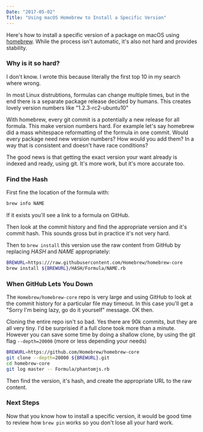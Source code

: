 ```yaml
---
Date: "2017-05-02"
Title: "Using macOS Homebrew to Install a Specific Version"
---
```


Here's how to install a specific version of a package on macOS using [homebrew](https://brew.sh/).  While the process isn't automatic, it's also not hard and provides stability.

### Why is it so hard?

I don't know.  I wrote this because literally the first top 10 in my search
where wrong. 

In most Linux distrubtions, formulas can change multiple times, but in the end
there is a separate package release decided by humans. This creates lovely
version numbers like "1.2.3-rc2-ubuntu10"

With homebrew, every git commit is a potentially a new release for all
formula.  This make version numbers hard.   For example let's say homebrew did
a mass whitespace reformatting of the formula in one commit.   Would every
package need new version numbers?  How would you add them?  In a way that
is consistent and doesn't have race conditions? 

The good news is that getting the exact version your want already is indexed
and ready, using git.  It's more work, but it's more accurate too.

### Find the Hash

First fine the location of the formula with:

```bash
brew info NAME
```

If it exists you'll see a link to a formula on GitHub.

Then look at the commit history and find the appropriate version and it's commit hash. This sounds gross but in practice it's not very hard.

Then to `brew install` this version use the raw content from GitHub by replacing _HASH_ and _NAME_ appropriately:

```bash
BREWURL=https:///raw.githubusercontent.com/Homebrew/homebrew-core
brew install ${BREWURL}/HASH/Formula/NAME.rb
```

### When GitHub Lets You Down

The `Homebrew/homebrew-core` repo is very large and using GitHub to look at
the commit history for a particular file may timeout.  In this case you'll get
a "Sorry I'm being lazy, go do it yourself" message.  OK then.

Cloning the entire repo isn't so bad.  Yes there are 90k commits, but they are
all very tiny.  I'd be surprisied if a full clone took more than a minute.
However you can save some time by doing a shallow clone, by using the git flag
`--depth=20000` (more or less depending your needs)

```bash
BREWURL=https://github.com/Homebrew/homebrew-core
git clone --depth=20000 ${BREWURL}.git
cd homebrew-core
git log master -- Formula/phantomjs.rb
```

Then find the version, it's hash, and create the appropriate URL to the raw
content.

### Next Steps

Now that you know how to install a specific version, it would be good time to
review how `brew pin` works so you don't lose all your hard work.

